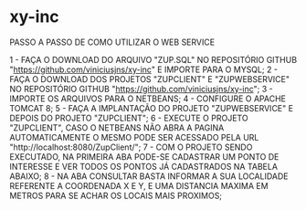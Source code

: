 # xy-inc

PASSO A PASSO DE COMO UTILIZAR O WEB SERVICE

1 - FAÇA O DOWNLOAD DO ARQUIVO "ZUP.SQL" NO REPOSITÓRIO GITHUB "https://github.com/viniciusjns/xy-inc" E IMPORTE PARA O MYSQL;
2 - FAÇA O DOWNLOAD DOS PROJETOS "ZUPCLIENT" E "ZUPWEBSERVICE" NO REPOSITÓRIO GITHUB "https://github.com/viniciusjns/xy-inc";
3 - IMPORTE OS ARQUIVOS PARA O NETBEANS;
4 - CONFIGURE O APACHE TOMCAT 8;
5 - FAÇA A IMPLANTAÇÃO DO PROJETO "ZUPWEBSERVICE" E DEPOIS DO PROJETO "ZUPCLIENT";
6 - EXECUTE O PROJETO "ZUPCLIENT", CASO O NETBEANS NÃO ABRA A PAGINA AUTOMATICAMENTE O MESMO PODE SER ACESSADO PELA URL "http://localhost:8080/ZupClient/";
7 - COM O PROJETO SENDO EXECUTADO, NA PRIMEIRA ABA PODE-SE CADASTRAR UM PONTO DE INTERESSE E VER TODOS OS PONTOS JÁ CADASTRADOS NA TABELA ABAIXO;
8 - NA ABA CONSULTAR BASTA INFORMAR A SUA LOCALIDADE REFERENTE A COORDENADA X E Y, E UMA DISTANCIA MAXIMA EM METROS PARA SE ACHAR OS LOCAIS MAIS PROXIMOS;
